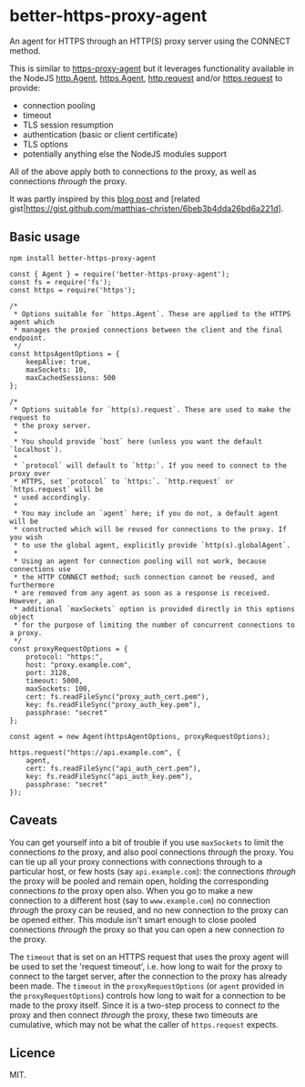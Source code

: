 better-https-proxy-agent
========================

An agent for HTTPS through an HTTP(S) proxy server using the CONNECT method.

This is similar to [https-proxy-agent](https://github.com/TooTallNate/node-https-proxy-agent)
but it leverages functionality available in the NodeJS [http.Agent](https://nodejs.org/api/http.html#http_class_http_agent),
[https.Agent](https://nodejs.org/api/https.html#https_class_https_agent), [http.request](https://nodejs.org/api/http.html#http_http_request_options_callback)
and/or [https.request](https://nodejs.org/api/https.html#https_https_request_options_callback)
to provide:

* connection pooling
* timeout
* TLS session resumption
* authentication (basic or client certificate)
* TLS options
* potentially anything else the NodeJS modules support

All of the above apply both to connections _to_ the proxy, as well as
connections _through_ the proxy.

It was partly inspired by this
[blog post](https://www.vanamco.com/2014/06/24/proxy-requests-in-node-js/)
and [related gist|https://gist.github.com/matthias-christen/6beb3b4dda26bd6a221d].

Basic usage
-----------

```
npm install better-https-proxy-agent
```

```
const { Agent } = require('better-https-proxy-agent');
const fs = require('fs');
const https = require('https');

/*
 * Options suitable for `https.Agent`. These are applied to the HTTPS agent which
 * manages the proxied connections between the client and the final endpoint.
 */
const httpsAgentOptions = {
    keepAlive: true,
    maxSockets: 10,
    maxCachedSessions: 500
};

/*
 * Options suitable for `http(s).request`. These are used to make the request to
 * the proxy server.
 *
 * You should provide `host` here (unless you want the default `localhost`).
 *
 * `protocol` will default to `http:`. If you need to connect to the proxy over
 * HTTPS, set `protocol` to `https:`. `http.request` or `https.request` will be
 * used accordingly.
 *
 * You may include an `agent` here; if you do not, a default agent will be
 * constructed which will be reused for connections to the proxy. If you wish
 * to use the global agent, explicitly provide `http(s).globalAgent`.
 *
 * Using an agent for connection pooling will not work, because connections use
 * the HTTP CONNECT method; such connection cannot be reused, and furthermore
 * are removed from any agent as soon as a response is received. However, an
 * additional `maxSockets` option is provided directly in this options object
 * for the purpose of limiting the number of concurrent connections to a proxy.
 */
const proxyRequestOptions = {
    protocol: "https:", 
    host: "proxy.example.com",
    port: 3128,
    timeout: 5000,
    maxSockets: 100,
    cert: fs.readFileSync("proxy_auth_cert.pem"),
    key: fs.readFileSync("proxy_auth_key.pem"),
    passphrase: "secret"
};

const agent = new Agent(httpsAgentOptions, proxyRequestOptions);

https.request("https://api.example.com", {
    agent,
    cert: fs.readFileSync("api_auth_cert.pem"),
    key: fs.readFileSync("api_auth_key.pem"),
    passphrase: "secret"
});
```

Caveats
-------

You can get yourself into a bit of trouble if you use `maxSockets` to limit the
connections _to_ the proxy, and also pool connections _through_ the proxy. You
can tie up all your proxy connections with connections through to a particular
host, or few hosts (say `api.example.com`): the connections _through_ the proxy
will be pooled and remain open, holding the corresponding connections _to_ the
proxy open also. When you go to make a new connection to a different host (say
to `www.example.com`) no connection _through_ the proxy can be reused, and no
new connection _to_ the proxy can be opened either. This module isn't smart
enough to close pooled connections _through_ the proxy so that you can open a
new connection _to_ the proxy.

The `timeout` that is set on an HTTPS request that uses the proxy agent will be
used to set the 'request timeout', i.e. how long to wait for the proxy to
connect to the target server, after the connection to the proxy has already
been made. The `timeout` in the `proxyRequestOptions` (or `agent` provided in
the `proxyRequestOptions`) controls how long to wait for a connection to be
made to the proxy itself. Since it is a two-step process to connect _to_ the
proxy and then connect _through_ the proxy, these two timeouts are cumulative,
which may not be what the caller of `https.request` expects.

Licence
-------

MIT.

